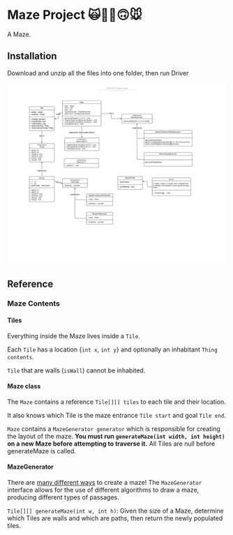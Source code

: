 # Maze Project 🙀🌟👀🙃🐭

A Maze.

## Installation

Download and unzip all the files into one folder, then run Driver

![class diagram](Flowchart.png)

## Reference

### Maze Contents

#### Tiles

Everything inside the Maze lives inside a `Tile`. 

Each `Tile` has a location {`int x`, `int y`} and optionally an inhabitant `Thing contents`.

`Tile` that are walls (`isWall`) cannot be inhabited.

#### Maze class

The `Maze` contains a reference `Tile[][] tiles` to each tile and their location.

It also knows which Tile is the maze entrance `Tile start` and goal `Tile end`.

`Maze` contains a `MazeGenerator generator` which is responsible for creating the layout of the maze. **You must run `generateMaze(int width, int height)` on a new Maze before attempting to traverse it.** All Tiles are null before generateMaze is called.

#### MazeGenerator

There are [many different ways] to create a maze! The `MazeGenerator` interface allows for the use of different algorithms to draw a maze, producing different types of passages.

`Tile[][] generateMaze(int w, int h)`: Given the size of a Maze, determine which Tiles are walls and which are paths, then return the newly populated tiles.

[many different ways]: http://weblog.jamisbuck.org/2011/2/7/maze-generation-algorithm-recap

